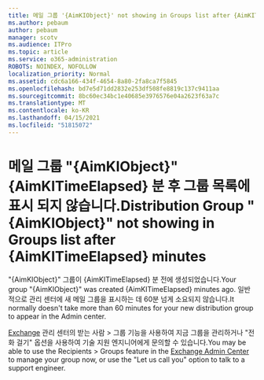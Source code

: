 ```yaml
---
title: 메일 그룹 '{AimKIObject}' not showing in Groups list after {AimKITimeElapsed} minutes
ms.author: pebaum
author: pebaum
manager: scotv
ms.audience: ITPro
ms.topic: article
ms.service: o365-administration
ROBOTS: NOINDEX, NOFOLLOW
localization_priority: Normal
ms.assetid: cdc6a166-434f-4654-8a80-2fa8ca7f5845
ms.openlocfilehash: bd7e5d71dd2832e253df508fe8819c137c9411aa
ms.sourcegitcommit: 8bc60ec34bc1e40685e3976576e04a2623f63a7c
ms.translationtype: MT
ms.contentlocale: ko-KR
ms.lasthandoff: 04/15/2021
ms.locfileid: "51815072"
---
```

# <a name="distribution-group-aimkiobject-not-showing-in-groups-list-after-aimkitimeelapsed-minutes"></a><span data-ttu-id="20768-102">메일 그룹 "{AimKIObject}" {AimKITimeElapsed} 분 후 그룹 목록에 표시 되지 않습니다.</span><span class="sxs-lookup"><span data-stu-id="20768-102">Distribution Group "{AimKIObject}" not showing in Groups list after {AimKITimeElapsed} minutes</span></span>

<span data-ttu-id="20768-103">"{AimKIObject}" 그룹이 {AimKITimeElapsed} 분 전에 생성되었습니다.</span><span class="sxs-lookup"><span data-stu-id="20768-103">Your group "{AimKIObject}" was created {AimKITimeElapsed} minutes ago.</span></span> <span data-ttu-id="20768-104">일반적으로 관리 센터에 새 메일 그룹을 표시하는 데 60분 넘게 소요되지 않습니다.</span><span class="sxs-lookup"><span data-stu-id="20768-104">It normally doesn't take more than 60 minutes for your new distribution group to appear in the Admin center.</span></span>
  
<span data-ttu-id="20768-105">[Exchange](https://outlook.office365.com/ecp/?rfr=Admin_o365&amp;exsvurl=1&amp;mkt=en-US.aspx) 관리 센터의 받는 사람 > 그룹 기능을 사용하여 지금 그룹을 관리하거나 "전화 걸기" 옵션을 사용하여 기술 지원 엔지니어에게 문의할 수 있습니다.</span><span class="sxs-lookup"><span data-stu-id="20768-105">You may be able to use the Recipients > Groups feature in the [Exchange Admin Center](https://outlook.office365.com/ecp/?rfr=Admin_o365&amp;exsvurl=1&amp;mkt=en-US.aspx) to manage your group now, or use the "Let us call you" option to talk to a support engineer.</span></span> 
  